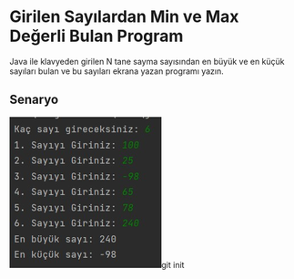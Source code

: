 # Girilen Sayılardan Min ve Max Değerli Bulan Program
Java ile klavyeden girilen N tane sayma sayısından en büyük ve en küçük sayıları bulan ve bu sayıları ekrana yazan programı yazın.
## Senaryo
![img](1.jpg)git init